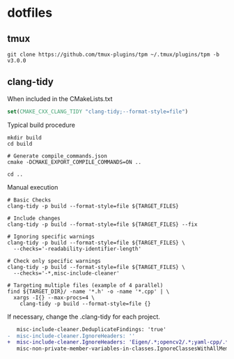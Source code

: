 # dotfiles

## tmux

```shell
git clone https://github.com/tmux-plugins/tpm ~/.tmux/plugins/tpm -b v3.0.0
```

## clang-tidy

When included in the CMakeLists.txt

```cmake
set(CMAKE_CXX_CLANG_TIDY "clang-tidy;--format-style=file")
```

Typical build procedure

```shell
mkdir build
cd build

# Generate compile_commands.json
cmake -DCMAKE_EXPORT_COMPILE_COMMANDS=ON ..

cd ..
```

Manual execution

```shell
# Basic Checks
clang-tidy -p build --format-style=file ${TARGET_FILES}

# Include changes
clang-tidy -p build --format-style=file ${TARGET_FILES} --fix

# Ignoring specific warnings
clang-tidy -p build --format-style=file ${TARGET_FILES} \
  --checks='-readability-identifier-length'

# Check only specific warnings
clang-tidy -p build --format-style=file ${TARGET_FILES} \
  --checks='-*,misc-include-cleaner'

# Targeting multiple files (example of 4 parallel)
find ${TARGET_DIR}/ -name '*.h' -o -name '*.cpp' | \
  xargs -I{} --max-procs=4 \
    clang-tidy -p build --format-style=file {}
```

If necessary, change the .clang-tidy for each project.

```diff
   misc-include-cleaner.DeduplicateFindings: 'true'
-  misc-include-cleaner.IgnoreHeaders: ''
+  misc-include-cleaner.IgnoreHeaders: 'Eigen/.*;opencv2/.*;yaml-cpp/.*;nlohmann/.*;g2o/types/.*;fbow/.*;'
   misc-non-private-member-variables-in-classes.IgnoreClassesWithAllMemberVariablesBeingPublic: 'false'
```
